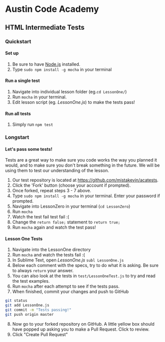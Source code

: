 # Austin Code Academy
## HTML Intermediate Tests

### Quickstart
#### Set up
1. Be sure to have [Node.js](https://nodejs.org/) installed.
2. Type `sudo npm install -g mocha` in your terminal

#### Run a single test
1. Navigate into individual lesson folder (eg.`cd LessonOne/`)
2. Run `mocha` in your terminal.
3. Edit lesson script (eg. _LessonOne.js_) to make the tests pass!

#### Run all tests
1. Simply run `npm test`

### Longstart
#### Let's pass some tests!
Tests are a great way to make sure you code works the way you planned it would, and to make sure you don't break something in the future. We will be using them to test our understanding of the lesson.

1. Our test repository is located at https://github.com/mistakevin/acatests.
2. Click the 'Fork' button (choose your account if prompted). 
3. Once forked, repeat steps 3 - 7 above.
4. Type `sudo npm install -g mocha` in your terminal. Enter your password if prompted.
5. Navigate into LessonZero in your terminal (`cd LessonZero`)
6. Run `mocha`
7. Watch the test fail test fail :(
8. Change the `return false;` statement to `return true;`
9. Run `mocha` again and watch the test pass!

#### Lesson One Tests
1. Navigate into the LessonOne directory
2. Run `mocha` and watch the tests fail :(
3. In Sublime Text, open _LessonOne.js_ `subl LessonOne.js`
4. Below each comment with the specs, try to do what it is asking. Be sure to always `return` your answer.
5. You can also look at the tests in `test/LessonOneTest.js` to try and read the test examples.
6. Run `mocha` after each attempt to see if the tests pass.
7. When finished, commit your changes and push to GitHub
```bash
git status
git add LessonOne.js
git commit -m "Tests passing!"
git push origin master
```
8. Now go to your forked repository on GitHub. A little yellow box should have popped up asking you to make a Pull Request. Click to review.
9. Click "Create Pull Request"
